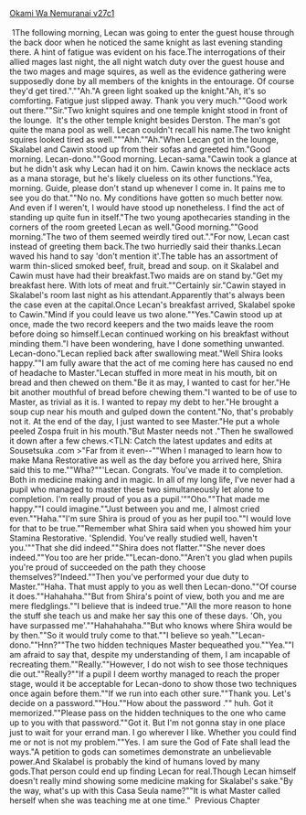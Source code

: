[Okami Wa Nemuranai v27c1](https://www.sousetsuka.com/2020/09/okami-wa-nemuranai-271.html)
<br/><br/>
 1The following morning, Lecan was going to enter the guest house through the back door when he noticed the same knight as last evening standing there. A hint of fatigue was evident on his face.The interrogations of their allied mages last night, the all night watch duty over the guest house and the two mages and mage squires, as well as the evidence gathering were supposedly done by all members of the knights in the entourage. Of course they'd get tired."<Recovery>.""Ah."A green light soaked up the knight."Ah, it's so comforting. Fatigue just slipped away. Thank you very much.""Good work out there.""Sir."Two knight squires and one temple knight stood in front of the lounge.  It's the other temple knight besides Derston. The man's got quite the mana pool as well. Lecan couldn't recall his name.The two knight squires looked tired as well."<Recovery><Recovery>""Ahh.""Ah."When Lecan got in the lounge, Skalabel and Cawin stood up from their sofas and greeted him."Good morning. Lecan-dono.""Good morning. Lecan-sama."Cawin took a glance at <Necklace of Intuador> but he didn't ask why Lecan had it on him. Cawin knows the necklace acts as a mana storage, but he's likely clueless on its other functions."Yea, morning. Guide, please don't stand up whenever I come in. It pains me to see you do that.""No no. My conditions have gotten so much better now. And even if I weren't, I would have stood up nonetheless. I find the act of standing up quite fun in itself."The two young apothecaries standing in the corners of the room greeted Lecan as well."Good morning.""Good morning."The two of them seemed weirdly tired out."<Recovery><Recovery>."For now, Lecan cast <Recovery> instead of greeting them back.The two hurriedly said their thanks.Lecan waved his hand to say 'don't mention it'.The table has an assortment of warm thin-sliced smoked beef, fruit, bread and soup. on it Skalabel and Cawin must have had their breakfast.Two maids are on stand by."Get my breakfast here. With lots of meat and fruit.""Certainly sir."Cawin stayed in Skalabel's room last night as his attendant.Apparently that's always been the case even at the capital.Once Lecan's breakfast arrived, Skalabel spoke to Cawin."Mind if you could leave us two alone.""Yes."Cawin stood up at once, made the two record keepers and the two maids leave the room before doing so himself.Lecan continued working on his breakfast without minding them."I have been wondering, have I done something unwanted. Lecan-dono."Lecan replied back after swallowing meat."Well Shira looks happy.""I am fully aware that the act of me coming here has caused no end of headache to Master."Lecan stuffed in more meat in his mouth, bit on bread and then chewed on them."Be it as may, I wanted to cast <Purification> for her."He bit another mouthful of bread before chewing them."I wanted to be of use to Master, as trivial as it is. I wanted to repay my debt to her."He brought a soup cup near his mouth and gulped down the content."No, that's probably not it. At the end of the day, I just wanted to see Master."He put a whole peeled Zospa fruit in his mouth."But Master needs not <Purification>."Then he swallowed it down after a few chews.<TLN: Catch the latest updates and edits at Sousetsuka .com >"Far from it even--""When I managed to learn how to make Mana Restorative as well as <Barrier> the day before you arrived here, Shira said this to me.""Wha?""'Lecan. Congrats. You've made it to completion. Both in medicine making and in magic. In all of my long life, I've never had a pupil who managed to master these two simultaneously let alone to completion. I'm really proud of you as a pupil.'""Oho.""That made me happy.""I could imagine.""Just between you and me, I almost cried even.""Haha.""I'm sure Shira is proud of you as her pupil too.""I would love for that to be true.""Remember what Shira said when you showed him your Stamina Restorative. 'Splendid. You've really studied well, haven't you.'""That she did indeed.""Shira does not flatter.""She never does indeed.""You too are her pride.""Lecan-dono.""Aren't you glad when pupils you're proud of succeeded on the path they choose themselves?"Indeed.""Then you've performed your due duty to Master.""Haha. That must apply to you as well then Lecan-dono.""Of course it does.""Hahahaha.""But from Shira's point of view, both you and me are mere fledglings.""I believe that is indeed true.""All the more reason to hone the stuff she teach us and make her say this one of these days. 'Oh, you have surpassed me'.""Hahahahaha.""But who knows where Shira would be by then.""So it would truly come to that.""I believe so yeah.""Lecan-dono.""Hnn?""The two hidden techniques Master bequeathed you.""Yea.""I am afraid to say that, despite my understanding of them, I am incapable of recreating them.""Really.""However, I do not wish to see those techniques die out.""Really?""If a pupil I deem worthy managed to reach the proper stage, would it be acceptable for Lecan-dono to show those two techniques once again before them.""If we run into each other sure.""Thank you. Let's decide on a password.""Hou.""How about the password <In the name of Casa Seula>.""<In the name of Casa Seula> huh. Got it memorized.""Please pass on the hidden techniques to the one who came up to you with that password.""Got it. But I'm not gonna stay in one place just to wait for your errand man. I go wherever I like. Whether you could find me or not is not my problem.""Yes. I am sure the God of Fate shall lead the ways."A petition to gods can sometimes demonstrate an unbelievable power.And Skalabel is probably the kind of humans loved by many gods.That person could end up finding Lecan for real.Though Lecan himself doesn't really mind showing some medicine making for Skalabel's sake."By the way, what's up with this Casa Seula name?""It is what Master called herself when she was teaching me at one time."  Previous Chapter  <br/>
